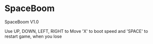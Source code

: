 # SpaceBoom
SpaceBoom V1.0


Use UP, DOWN, LEFT, RIGHT to Move
'X' to boot speed
and 'SPACE' to restart game, when you lose

